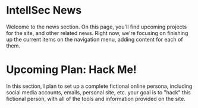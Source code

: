 # IntellSec News
Welcome to the news section. On this page, you'll find upcoming projects for the site, and other related news. Right now, we're focusing on finishing up the current items on the navigation menu, adding content for each of them. 

# Upcoming Plan: Hack Me! 
In this section, I plan to set up a complete fictional online persona, including social media accounts, emails, personal site, etc. your goal is to "hack" this fictional person, with all of the tools and information provided on the site. 